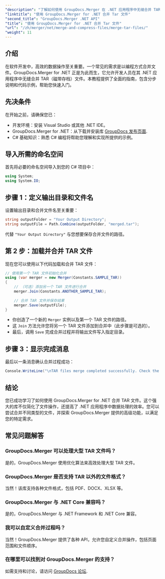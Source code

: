 ```yaml
---
"description": "了解如何使用 GroupDocs.Merger 在 .NET 应用程序中无缝合并 TAR 文件。本教程提供全面的分步方法，并包含完整的代码示例。"
"linktitle": "使用 GroupDocs.Merger for .NET 合并 Tar 文件"
"second_title": "GroupDocs.Merger .NET API"
"title": "使用 GroupDocs.Merger for .NET 合并 Tar 文件"
"url": "/zh/merger/net/merge-and-compress-files/merge-tar-files/"
"weight": 11
---
```


## 介绍

在软件开发中，高效的数据操作至关重要。一个常见的需求是以编程方式合并文件。GroupDocs.Merger for .NET 正是为此而生，它允许开发人员在其 .NET 应用程序中无缝合并 TAR（磁带存档）文件。本教程提供了全面的指南，包含分步说明和代码示例，帮助您快速入门。

## 先决条件

在开始之前，请确保您已：

- 开发环境：安装 Visual Studio 或其他 .NET IDE。
- GroupDocs.Merger for .NET：从下载并安装库 [GroupDocs 发布页面](https://releases。groupdocs.com/merger/net/).
- C# 基础知识：熟悉 C# 编程将帮助您理解和实现所提供的示例。

## 导入所需的命名空间

首先将必要的命名空间导入到您的 C# 项目中：

```csharp
using System;
using System.IO;
```

## 步骤 1：定义输出目录和文件名

设置输出目录和合并文件名至关重要：

```csharp
string outputFolder = "Your Output Directory";
string outputFile = Path.Combine(outputFolder, "merged.tar");
```

代替 `"Your Output Directory"` 与您想要保存合并文件的路径。

## 第 2 步：加载并合并 TAR 文件

现在您可以使用以下代码加载和合并 TAR 文件：

```csharp
// 使用第一个 TAR 文件初始化合并
using (var merger = new Merger(Constants.SAMPLE_TAR))
{
    // （可选）添加另一个 TAR 文件进行合并
    merger.Join(Constants.ANOTHER_SAMPLE_TAR);
    
    // 合并 TAR 文件并保存结果
    merger.Save(outputFile);
}
```

- 你创造了一个新的 `Merger` 实例以及第一个 TAR 文件的路径。
- 这 `Join` 方法允许您将另一个 TAR 文件添加到合并中（此步骤是可选的）。
- 最后，调用 `Save` 完成合并过程并将输出文件写入指定目录。

## 步骤 3：显示完成消息

最后以一条消息确认合并过程成功：

```csharp
Console.WriteLine("\nTAR files merge completed successfully. Check the output in {0}", outputFolder);
```

## 结论

您已成功学习了如何使用 GroupDocs.Merger for .NET 合并 TAR 文件。这个强大的库不仅简化了文件操作，还提高了 .NET 应用程序中数据处理的效率。您可以尝试合并不同类型的文件，并探索 GroupDocs.Merger 提供的高级功能，以满足您的特定需求。

## 常见问题解答

### GroupDocs.Merger 可以处理大型 TAR 文件吗？
是的，GroupDocs.Merger 使用优化算法来高效处理大型 TAR 文件。

### GroupDocs.Merger 是否支持 TAR 以外的文件格式？
当然！该库支持各种文件格式，包括 PDF、DOCX、XLSX 等。

### GroupDocs.Merger 与 .NET Core 兼容吗？
是的，GroupDocs.Merger 与 .NET Framework 和 .NET Core 兼容。

### 我可以自定义合并过程吗？
当然！GroupDocs.Merger 提供了各种 API，允许您自定义合并操作，包括页面范围和文件顺序。

### 在哪里可以找到对 GroupDocs.Merger 的支持？
如需支持和讨论，请访问 [GroupDocs 论坛](https://forum。groupdocs.com/c/merger/32).